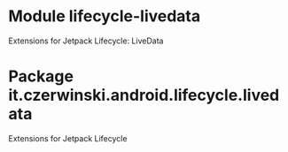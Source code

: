# Module lifecycle-livedata

Extensions for Jetpack Lifecycle: LiveData

# Package it.czerwinski.android.lifecycle.livedata

Extensions for Jetpack Lifecycle

